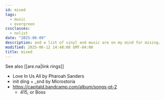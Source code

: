 ```yaml
---
id: mixed
tags:
  - music
  - evergreen
cssclasses:
  - nolist
date: "2025-06-09"
description: and a list of vinyl and music are on my mind for mixing.
modified: 2025-06-12 14:48:08 GMT-04:00
title: mixed
---
```



See also [[are.na|link rings]]

- Love In Us All by Pharoah Sanders
- init ding + _snd by Microstoria
- https://capitald.bandcamp.com/album/songs-pt-2
  - 415, or Boss
